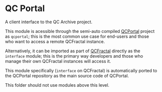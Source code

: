 QC Portal
=========

A client interface to the QC Archive project.

This module is acessible through the semi-auto compiled [QCPortal](https://github.com/molssi/qcportal)
project as `qcportal`; this is the most common use case for end-users and those 
 who want to access a remote QCFractal instance. 
 
Alternatively, it can be imported as part of [QCFractal](https://github.com/molssi/qcfractal) directly as the `interface` module; 
this is the primary way developers and those who manage their own QCFractal instances will 
access it.

This module specifically (`interface` on QCFractal) is automatically ported to the 
QCPortal repository as the main source code of QCPortal.

This folder should not use modules above this level.
